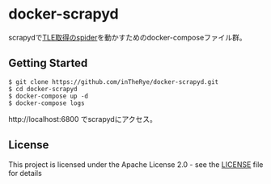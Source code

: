 # docker-scrapyd

scrapydで[TLE取得のspider](https://github.com/inTheRye/scrapy-sample-baseball/tree/scrape-space-object)を動かすためのdocker-composeファイル群。

## Getting Started

```{bash}
$ git clone https://github.com/inTheRye/docker-scrapyd.git
$ cd docker-scrapyd
$ docker-compose up -d
$ docker-compose logs
```

http://localhost:6800 でscrapydにアクセス。

## License

This project is licensed under the Apache License 2.0 - see the [LICENSE](LICENSE) file for details
